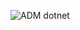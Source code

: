 ![ADM dotnet](https://user-images.githubusercontent.com/104192958/210924573-0031c858-3575-4bd4-996c-03ff4afbe17b.png)

